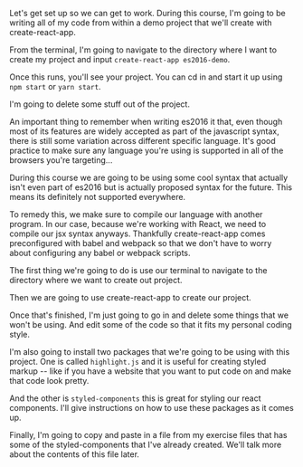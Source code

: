Let's get set up so we can get to work. During this course, I'm going to be writing all of my code from within a demo project that we'll create with create-react-app.

From the terminal, I'm going to navigate to the directory where I want to create my project and input `create-react-app es2016-demo`.

Once this runs, you'll see your project. You can cd in and start it up using `npm start` or `yarn start`.

I'm going to delete some stuff out of the project.

An important thing to remember when writing es2016 it that, even though most of its features are widely accepted as part of the javascript syntax, there is still some variation across different specific language. It's good practice to make sure any language you're using is supported in all of the browsers you're targeting...

During this course we are going to be using some cool syntax that actually isn't even part of es2016 but is actually proposed syntax for the future. This means its definitely not supported everywhere.

To remedy this, we make sure to compile our language with another program. In our case, because we're working with React, we need to compile our jsx syntax anyways. Thankfully create-react-app comes preconfigured with babel and webpack so that we don't have to worry about configuring any babel or webpack scripts.

The first thing we're going to do is use our terminal to navigate to the directory where we want to create out project.

Then we are going to use create-react-app to create our project.

Once that's finished, I'm just going to go in and delete some things that we won't be using. And edit some of the code so that it fits my personal coding style.

I'm also going to install two packages that we're going to be using with this project. One is called `highlight.js` and it is useful for creating styled markup -- like if you have a website that you want to put code on and make that code look pretty.

And the other is `styled-components` this is great for styling our react components. I'll give instructions on how to use these packages as it comes up.

Finally, I'm going to copy and paste in a file from my exercise files that has some of the styled-components that I've already created. We'll talk more about the contents of this file later. 
